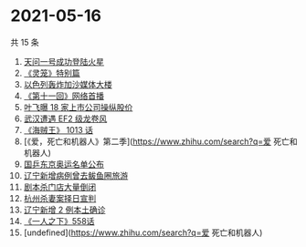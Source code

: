 # 2021-05-16

共 15 条

<!-- BEGIN -->
<!-- 最后更新时间 Sun May 16 2021 13:17:23 GMT+0800 (China Standard Time) -->

1. [天问一号成功登陆火星](https://www.zhihu.com/search?q=天问一号)
2. [《灵笼》特别篇](https://www.zhihu.com/search?q=灵笼)
3. [以色列轰炸加沙媒体大楼](https://www.zhihu.com/search?q=以色列)
4. [《第十一回》网络首播](https://www.zhihu.com/search?q=第十一回)
5. [叶飞曝 18 家上市公司操纵股价](https://www.zhihu.com/search?q=叶飞)
6. [武汉遭遇 EF2 级龙卷风](https://www.zhihu.com/search?q=武汉龙卷风)
7. [《海贼王》 1013 话](https://www.zhihu.com/search?q=海贼王)
8. [《爱，死亡和机器人》第二季](https://www.zhihu.com/search?q=爱 死亡和机器人)
9. [国乒东京奥运名单公布](https://www.zhihu.com/search?q=国乒奥运名单)
10. [辽宁新增病例曾去鲅鱼圈旅游](https://www.zhihu.com/search?q=辽宁新增)
11. [剧本杀门店大量倒闭](https://www.zhihu.com/search?q=剧本杀)
12. [杭州杀妻案择日宣判](https://www.zhihu.com/search?q=杭州杀妻案)
13. [辽宁新增 2 例本土确诊](https://www.zhihu.com/search?q=辽宁新增)
14. [《一人之下》558话](https://www.zhihu.com/search?q=一人之下漫画)
15. [undefined](https://www.zhihu.com/search?q=爱 死亡和机器人)

<!-- END -->
